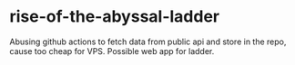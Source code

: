 # rise-of-the-abyssal-ladder
Abusing github actions to fetch data from public api and store in the repo, cause too cheap for VPS. Possible web app for ladder. 
